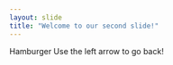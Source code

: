 ```yaml
---
layout: slide
title: "Welcome to our second slide!"
---
```

Hamburger
Use the left arrow to go back!

